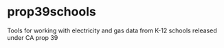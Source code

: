 # prop39schools
Tools for working with electricity and gas data from K-12 schools released under CA prop 39 
